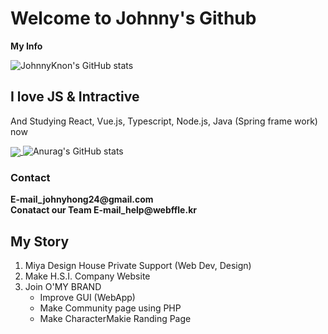 <h1>Welcome to Johnny's Github</h1>
<strong>My Info</strong>

![JohnnyKnon's GitHub stats](https://github-readme-stats.vercel.app/api?username=JohnnyKnon&show_icons=true&theme=solarized-light)<br/>
<h2>I love JS & Intractive</h2>
<p>And  Studying React, Vue.js, Typescript, Node.js, Java (Spring frame work) now</p>

<a href=""> <img align="center" src="https://github-readme-stats-sigma-five.vercel.app/api/top-langs/?username=JohnnyKnon&theme=react&line_height=40&hide=css"/> </a>
![Anurag's GitHub stats](https://github-readme-stats.vercel.app/api?username=JohnnyKnon&show_icons=true&theme=radical)

<h3>Contact</h3>
<b>E-mail_johnyhong24@gmail.com</b><br/>
<b>Conatact our Team E-mail_help@webffle.kr</b><br/>
<h2>My Story</h2>
<ol>
  <li>Miya Design House Private Support (Web Dev, Design)</li>
  <li>Make H.S.I. Company Website</li>
  <li>Join O'MY BRAND
    <ul>
      <li>Improve GUI (WebApp)</li>
      <li>Make Community page using PHP</li>
      <li>Make CharacterMakie Randing Page</li>
    </ul>
  </li>
</ol>
